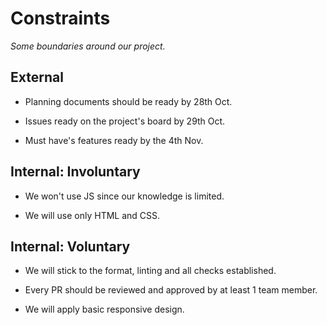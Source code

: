 # Constraints

_Some boundaries around our project._

## External

<!--  constraints coming from the outside that your team has no control over. these may include:  - project deadlines  - UI design or color schemes  - technologies (sometimes a client will tell you what to use)-->

- Planning documents should be ready by 28th Oct.

- Issues ready on the project's board by 29th Oct.

- Must have's features ready by the 4th Nov.

## Internal: Involuntary

<!--  constraints that come from within your team, and you have no control over. they may include:  - each of your individual skill levels  - amount of time available to work on the project-->

- We won't use JS since our knowledge is limited.

- We will use only HTML and CSS.

## Internal: Voluntary

<!--  constraints that your team decided on to help scope the project. they may include:  - coding style & conventions  - agree on a code review checklist for the project repository  - the number of hours you want to spend working  - only using the colors black and white-->

- We will stick to the format, linting and all checks established.

- Every PR should be reviewed and approved by at least 1 team member.

- We will apply basic responsive design.
